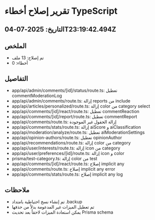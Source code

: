 # تقرير إصلاح أخطاء TypeScript

## التاريخ: 2025-07-04T23:19:42.494Z

## الملخص
- تم إصلاح: 13 ملف
- أخطاء: 0

## التفاصيل
- app/api/admin/comments/[id]/status/route.ts: تعطيل commentModerationLog
- app/api/admin/comments/route.ts: إزالة reports من include
- app/api/articles/personalized/route.ts: إزالة color من category select
- app/api/comments/[id]/react/route.ts: تعطيل commentReaction
- app/api/comments/[id]/report/route.ts: تعطيل commentReport
- app/api/comments/route.ts: إزالة الحقول غير الموجودة
- app/api/comments/stats/route.ts: إزالة aiScore و aiClassification
- app/api/moderation/analyze/route.ts: تعطيل aIModerationSettings
- app/api/opinion-authors/route.ts: تعطيل opinionAuthor
- app/api/recommendations/route.ts: إزالة color من category
- app/api/user/interests/route.ts: إزالة icon من category
- app/api/user/preferences/[id]/route.ts: إزالة icon و color
- prisma/test-category.ts: إزالة color من test
- app/api/comments/[id]/react/route.ts: إصلاح implicit any
- app/api/comments/route.ts: إصلاح implicit any error
- app/api/comments/stats/route.ts: إصلاح implicit any log

## ملاحظات
- تم إنشاء نسخ احتياطية بامتداد .backup
- تم تعطيل الميزات غير المدعومة بدلاً من حذفها
- يمكن استعادة الميزات لاحقاً بعد تحديث Prisma schema
